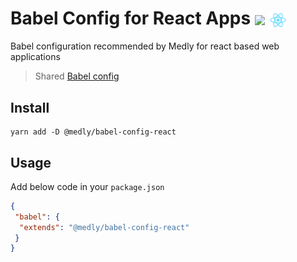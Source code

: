 # Babel Config for React Apps <img style="vertical-align: middle; height: 30px" src="https://raw.githubusercontent.com/babel/logo/master/babel.png"> <img style="vertical-align: middle; height: 30px" src="https://raw.githubusercontent.com/github/explore/80688e429a7d4ef2fca1e82350fe8e3517d3494d/topics/react/react.png">

Babel configuration recommended by Medly for react based web applications

> Shared [Babel config](https://babeljs.io/docs/en/configuration)

## Install

```shell
yarn add -D @medly/babel-config-react
```

## Usage

Add below code in your `package.json`

```json
{
 "babel": {
  "extends": "@medly/babel-config-react"
 }
}
```

